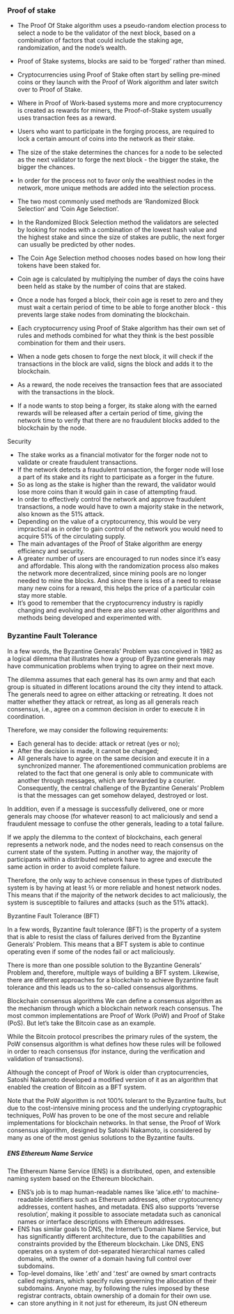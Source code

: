 ### Proof of stake

- The Proof Of Stake algorithm uses a pseudo-random election process to select a node to be the validator of the next block, based on a combination of factors that could include the staking age, randomization, and the node’s wealth.
- Proof of Stake systems, blocks are said to be ‘forged’ rather than mined. 
- Cryptocurrencies using Proof of Stake often start by selling pre-mined coins or they launch with the Proof of Work algorithm and later switch over to Proof of Stake.
- Where in Proof of Work-based systems more and more cryptocurrency is created as rewards for miners, the Proof-of-Stake system usually uses transaction fees as a reward.

- Users who want to participate in the forging process, are required to lock a certain amount of coins into the network as their stake. 
- The size of the stake determines the chances for a node to be selected as the next validator to forge the next block - the bigger the stake, the bigger the chances. 
- In order for the process not to favor only the wealthiest nodes in the network, more unique methods are added into the selection process.
- The two most commonly used methods are ‘Randomized Block Selection’ and ‘Coin Age Selection’.
- In the Randomized Block Selection method the validators are selected by looking for nodes with a combination of the lowest hash value and the highest stake and since the size of stakes are public, the next forger can usually be predicted by other nodes.
- The Coin Age Selection method chooses nodes based on how long their tokens have been staked for. 
 - Coin age is calculated by multiplying the number of days the coins have been held as stake by the number of coins that are staked. 
 - Once a node has forged a block, their coin age is reset to zero and they must wait a certain period of time to be able to forge another block - this prevents large stake nodes from dominating the blockchain.

- Each cryptocurrency using Proof of Stake algorithm has their own set of rules and methods combined for what they think is the best possible combination for them and their users.

- When a node gets chosen to forge the next block, it will check if the transactions in the block are valid, signs the block and adds it to the blockchain.
- As a reward, the node receives the transaction fees that are associated with the transactions in the block.
- If a node wants to stop being a forger, its stake along with the earned rewards will be released after a certain period of time, giving the network time to verify that there are no fraudulent blocks added to the blockchain by the node.



Security

- The stake works as a financial motivator for the forger node not to validate or create fraudulent transactions. 
- If the network detects a fraudulent transaction, the forger node will lose a part of its stake and its right to participate as a forger in the future.
- So as long as the stake is higher than the reward, the validator would lose more coins than it would gain in case of attempting fraud.
- In order to effectively control the network and approve fraudulent transactions, a node would have to own a majority stake in the network, also known as the 51% attack.
- Depending on the value of a cryptocurrency, this would be very impractical as in order to gain control of the network you would need to acquire 51% of the circulating supply.
- The main advantages of the Proof of Stake algorithm are energy efficiency and security.
- A greater number of users are encouraged to run nodes since it’s easy and affordable. This along with the randomization process also makes the network more decentralized, since mining pools are no longer needed to mine the blocks. And since there is less of a need to release many new coins for a reward, this helps the price of a particular coin stay more stable.
- It’s good to remember that the cryptocurrency industry is rapidly changing and evolving and there are also several other algorithms and methods being developed and experimented with.

### Byzantine Fault Tolerance

In a few words, the Byzantine Generals’ Problem was conceived in 1982 as a logical dilemma that illustrates how a group of Byzantine generals may have communication problems when trying to agree on their next move.

The dilemma assumes that each general has its own army and that each group is situated in different locations around the city they intend to attack. The generals need to agree on either attacking or retreating. It does not matter whether they attack or retreat, as long as all generals reach consensus, i.e., agree on a common decision in order to execute it in coordination.

Therefore, we may consider the following requirements:

- Each general has to decide: attack or retreat (yes or no);
- After the decision is made, it cannot be changed;
- All generals have to agree on the same decision and execute it in a synchronized manner.
The aforementioned communication problems are related to the fact that one general is only able to communicate with another through messages, which are forwarded by a courier. Consequently, the central challenge of the Byzantine Generals’ Problem is that the messages can get somehow delayed, destroyed or lost.

In addition, even if a message is successfully delivered, one or more generals may choose (for whatever reason) to act maliciously and send a fraudulent message to confuse the other generals, leading to a total failure.

If we apply the dilemma to the context of blockchains, each general represents a network node, and the nodes need to reach consensus on the current state of the system. Putting in another way, the majority of participants within a distributed network have to agree and execute the same action in order to avoid complete failure.

Therefore, the only way to achieve consensus in these types of distributed system is by having at least ⅔ or more reliable and honest network nodes. This means that if the majority of the network decides to act maliciously, the system is susceptible to failures and attacks (such as the 51% attack).

Byzantine Fault Tolerance (BFT)

In a few words, Byzantine fault tolerance (BFT) is the property of a system that is able to resist the class of failures derived from the Byzantine Generals’ Problem. This means that a BFT system is able to continue operating even if some of the nodes fail or act maliciously. 

There is more than one possible solution to the Byzantine Generals’ Problem and, therefore, multiple ways of building a BFT system. Likewise, there are different approaches for a blockchain to achieve Byzantine fault tolerance and this leads us to the so-called consensus algorithms.

Blockchain consensus algorithms
We can define a consensus algorithm as the mechanism through which a blockchain network reach consensus. The most common implementations are Proof of Work (PoW) and Proof of Stake (PoS). But let’s take the Bitcoin case as an example.

While the Bitcoin protocol prescribes the primary rules of the system, the PoW consensus algorithm is what defines how these rules will be followed in order to reach consensus (for instance, during the verification and validation of transactions).

Although the concept of Proof of Work is older than cryptocurrencies, Satoshi Nakamoto developed a modified version of it as an algorithm that enabled the creation of Bitcoin as a BFT system.

Note that the PoW algorithm is not 100% tolerant to the Byzantine faults, but due to the cost-intensive mining process and the underlying cryptographic techniques, PoW has proven to be one of the most secure and reliable implementations for blockchain networks. In that sense, the Proof of Work consensus algorithm, designed by Satoshi Nakamoto, is considered by many as one of the most genius solutions to the Byzantine faults.

##### ENS Ethereum Name Service

The Ethereum Name Service (ENS) is a distributed, open, and extensible naming system based on the Ethereum blockchain.

- ENS’s job is to map human-readable names like ‘alice.eth’ to machine-readable identifiers such as Ethereum addresses, other cryptocurrency addresses, content hashes, and metadata. ENS also supports ‘reverse resolution’, making it possible to associate metadata such as canonical names or interface descriptions with Ethereum addresses.
- ENS has similar goals to DNS, the Internet’s Domain Name Service, but has significantly different architecture, due to the capabilities and constraints provided by the Ethereum blockchain. Like DNS, ENS operates on a system of dot-separated hierarchical names called domains, with the owner of a domain having full control over subdomains.
- Top-level domains, like ‘.eth’ and ‘.test’ are owned by smart contracts called registrars, which specify rules governing the allocation of their subdomains. Anyone may, by following the rules imposed by these registrar contracts, obtain ownership of a domain for their own use.
- can store anything in it not just for ethereum, its just ON ethereum 